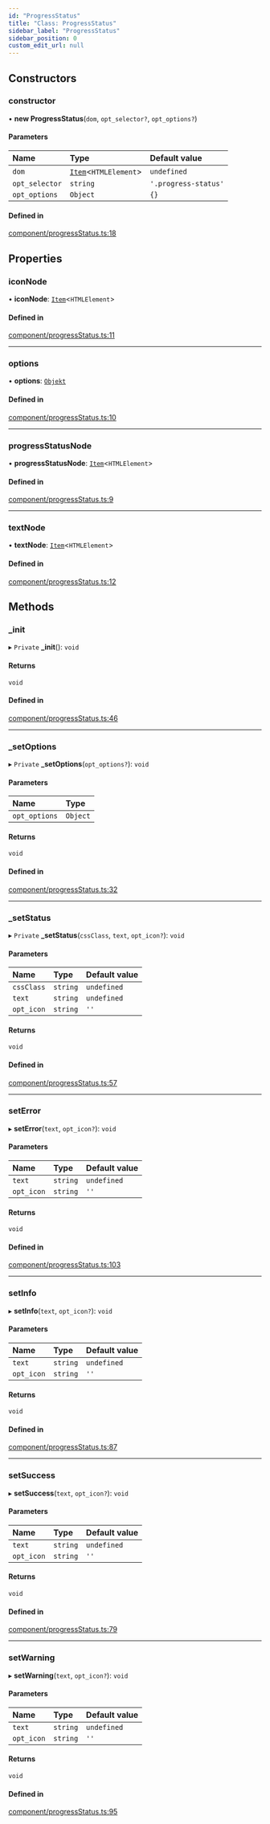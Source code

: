 ```yaml
---
id: "ProgressStatus"
title: "Class: ProgressStatus"
sidebar_label: "ProgressStatus"
sidebar_position: 0
custom_edit_url: null
---
```


## Constructors

### constructor

• **new ProgressStatus**(`dom`, `opt_selector?`, `opt_options?`)

#### Parameters

| Name | Type | Default value |
| :------ | :------ | :------ |
| `dom` | [`Item`](Item.md)<`HTMLElement`\> | `undefined` |
| `opt_selector` | `string` | `'.progress-status'` |
| `opt_options` | `Object` | `{}` |

#### Defined in

[component/progressStatus.ts:18](https://github.com/siposdani87/sui-js/blob/8fe9546/src/component/progressStatus.ts#L18)

## Properties

### iconNode

• **iconNode**: [`Item`](Item.md)<`HTMLElement`\>

#### Defined in

[component/progressStatus.ts:11](https://github.com/siposdani87/sui-js/blob/8fe9546/src/component/progressStatus.ts#L11)

___

### options

• **options**: [`Objekt`](Objekt.md)

#### Defined in

[component/progressStatus.ts:10](https://github.com/siposdani87/sui-js/blob/8fe9546/src/component/progressStatus.ts#L10)

___

### progressStatusNode

• **progressStatusNode**: [`Item`](Item.md)<`HTMLElement`\>

#### Defined in

[component/progressStatus.ts:9](https://github.com/siposdani87/sui-js/blob/8fe9546/src/component/progressStatus.ts#L9)

___

### textNode

• **textNode**: [`Item`](Item.md)<`HTMLElement`\>

#### Defined in

[component/progressStatus.ts:12](https://github.com/siposdani87/sui-js/blob/8fe9546/src/component/progressStatus.ts#L12)

## Methods

### \_init

▸ `Private` **_init**(): `void`

#### Returns

`void`

#### Defined in

[component/progressStatus.ts:46](https://github.com/siposdani87/sui-js/blob/8fe9546/src/component/progressStatus.ts#L46)

___

### \_setOptions

▸ `Private` **_setOptions**(`opt_options?`): `void`

#### Parameters

| Name | Type |
| :------ | :------ |
| `opt_options` | `Object` |

#### Returns

`void`

#### Defined in

[component/progressStatus.ts:32](https://github.com/siposdani87/sui-js/blob/8fe9546/src/component/progressStatus.ts#L32)

___

### \_setStatus

▸ `Private` **_setStatus**(`cssClass`, `text`, `opt_icon?`): `void`

#### Parameters

| Name | Type | Default value |
| :------ | :------ | :------ |
| `cssClass` | `string` | `undefined` |
| `text` | `string` | `undefined` |
| `opt_icon` | `string` | `''` |

#### Returns

`void`

#### Defined in

[component/progressStatus.ts:57](https://github.com/siposdani87/sui-js/blob/8fe9546/src/component/progressStatus.ts#L57)

___

### setError

▸ **setError**(`text`, `opt_icon?`): `void`

#### Parameters

| Name | Type | Default value |
| :------ | :------ | :------ |
| `text` | `string` | `undefined` |
| `opt_icon` | `string` | `''` |

#### Returns

`void`

#### Defined in

[component/progressStatus.ts:103](https://github.com/siposdani87/sui-js/blob/8fe9546/src/component/progressStatus.ts#L103)

___

### setInfo

▸ **setInfo**(`text`, `opt_icon?`): `void`

#### Parameters

| Name | Type | Default value |
| :------ | :------ | :------ |
| `text` | `string` | `undefined` |
| `opt_icon` | `string` | `''` |

#### Returns

`void`

#### Defined in

[component/progressStatus.ts:87](https://github.com/siposdani87/sui-js/blob/8fe9546/src/component/progressStatus.ts#L87)

___

### setSuccess

▸ **setSuccess**(`text`, `opt_icon?`): `void`

#### Parameters

| Name | Type | Default value |
| :------ | :------ | :------ |
| `text` | `string` | `undefined` |
| `opt_icon` | `string` | `''` |

#### Returns

`void`

#### Defined in

[component/progressStatus.ts:79](https://github.com/siposdani87/sui-js/blob/8fe9546/src/component/progressStatus.ts#L79)

___

### setWarning

▸ **setWarning**(`text`, `opt_icon?`): `void`

#### Parameters

| Name | Type | Default value |
| :------ | :------ | :------ |
| `text` | `string` | `undefined` |
| `opt_icon` | `string` | `''` |

#### Returns

`void`

#### Defined in

[component/progressStatus.ts:95](https://github.com/siposdani87/sui-js/blob/8fe9546/src/component/progressStatus.ts#L95)
